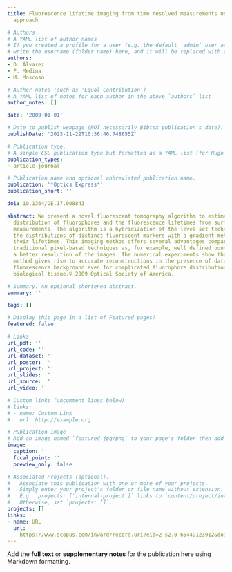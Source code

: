 ```yaml
---
title: Fluorescence lifetime imaging from time resolved measurements using a shape-based
  approach

# Authors
# A YAML list of author names
# If you created a profile for a user (e.g. the default `admin` user at `content/authors/admin/`), 
# write the username (folder name) here, and it will be replaced with their full name and linked to their profile.
authors:
- D. Álvarez
- P. Medina
- M. Moscoso

# Author notes (such as 'Equal Contribution')
# A YAML list of notes for each author in the above `authors` list
author_notes: []

date: '2009-01-01'

# Date to publish webpage (NOT necessarily Bibtex publication's date).
publishDate: '2023-11-22T10:36:46.748655Z'

# Publication type.
# A single CSL publication type but formatted as a YAML list (for Hugo requirements).
publication_types:
- article-journal

# Publication name and optional abbreviated publication name.
publication: '*Optics Express*'
publication_short: ''

doi: 10.1364/OE.17.008843

abstract: We present a novel fluorescent tomography algorithm to estimate the spatial
  distribution of fluorophores and the fluorescence lifetimes from surface time resolved
  measurements. The algorithm is a hybridization of the level set technique for recovering
  the distributions of distinct fluorescent markers with a gradient method for estimating
  their lifetimes. This imaging method offers several advantages compared to more
  traditional pixel-based techniques as, for example, well defined boundaries and
  a better resolution of the images. The numerical experiments show that our imaging
  method gives rise to accurate reconstructions in the presence of data noise and
  fluorescence background even for complicated fluorophore distributions in several-centimiter-thick
  biological tissue.© 2009 Optical Society of America.

# Summary. An optional shortened abstract.
summary: ''

tags: []

# Display this page in a list of Featured pages?
featured: false

# Links
url_pdf: ''
url_code: ''
url_dataset: ''
url_poster: ''
url_project: ''
url_slides: ''
url_source: ''
url_video: ''

# Custom links (uncomment lines below)
# links:
# - name: Custom Link
#   url: http://example.org

# Publication image
# Add an image named `featured.jpg/png` to your page's folder then add a caption below.
image:
  caption: ''
  focal_point: ''
  preview_only: false

# Associated Projects (optional).
#   Associate this publication with one or more of your projects.
#   Simply enter your project's folder or file name without extension.
#   E.g. `projects: ['internal-project']` links to `content/project/internal-project/index.md`.
#   Otherwise, set `projects: []`.
projects: []
links:
- name: URL
  url: 
    https://www.scopus.com/inward/record.uri?eid=2-s2.0-66449123912&doi=10.1364%2fOE.17.008843&partnerID=40&md5=b96c4d4d62f0abe109c40de54a5e8157
---
```


Add the **full text** or **supplementary notes** for the publication here using Markdown formatting.
